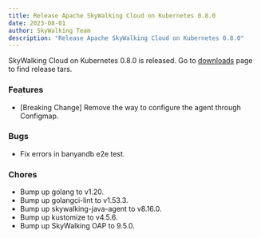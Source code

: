 ```yaml
---
title: Release Apache SkyWalking Cloud on Kubernetes 0.8.0
date: 2023-08-01
author: SkyWalking Team
description: "Release Apache SkyWalking Cloud on Kubernetes 0.8.0"
---
```


SkyWalking Cloud on Kubernetes 0.8.0 is released. Go to [downloads](https://skywalking.apache.org/downloads) page to find release tars.

### Features

- [Breaking Change] Remove the way to configure the agent through Configmap.

### Bugs

- Fix errors in banyandb e2e test.

### Chores

- Bump up golang to v1.20.
- Bump up golangci-lint to v1.53.3.
- Bump up skywalking-java-agent to v8.16.0.
- Bump up kustomize to v4.5.6.
- Bump up SkyWalking OAP to 9.5.0.
